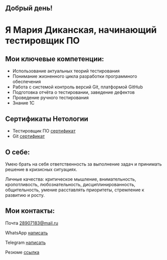 ## Добрый день!
# Я Мария Диканская, начинающий тестировщик ПО

## Мои ключевые компетенции:
- Использование актуальных теорий тестирования
- Понимание жизненного цикла разработки программного обеспечения
- Работа с системой контроль версий Git, платформой GitHub
- Подготовка отчёта о тестировании, заведение дефектов
- Проведение ручного тестирования
- Знание 1С
## Сертификаты Нетологии
- Тестировщик ПО [сертификат](https://drive.google.com/file/d/15ST_B-9W8MyM4sXrbyDLC3O5QWzqNGBA/view?usp=sharing)
- Git [сертификат](https://drive.google.com/file/d/1TN3U30YuBZ8bYqbsDwVAork1LSBMqRAc/view?usp=sharing)
## О себе:
Умею брать на себя ответственность за выполнение задач и принимать решение в кризисных ситуациях.

Личные качества: критическое мышление, внимательность, кропотливость, любознательность, дисциплинированность, общительность, умение расставлять приоритеты, стремление к развитию и росту.

## Мои контакты:
Почта 28907183@mail.ru

WhatsApp [написать](https://wa.me/+79114771614)

Telegram [написать](https://t.me/melle_mari)

Резюме [cсылка](https://docs.google.com/document/d/1ZxT4oM_qW_dSDmNH_rKCWQsNMk7ZjM4UwisO57lxAzQ/edit)


<!--
**MaryDik/MaryDik** is a ✨ _special_ ✨ repository because its `README.md` (this file) appears on your GitHub profile.

-->
